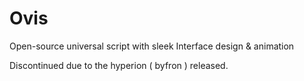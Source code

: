 # Ovis
Open-source universal script with sleek Interface design & animation

Discontinued due to the hyperion ( byfron ) released.
